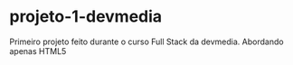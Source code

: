 # projeto-1-devmedia
Primeiro projeto feito durante o curso Full Stack da devmedia. Abordando apenas HTML5
